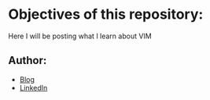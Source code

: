 # Objectives of this repository:

Here I will be posting what I learn about VIM

## Author:

- [Blog](http://ildaneta.netlify.com/)
- [LinkedIn](https://www.linkedin.com/in/ilda-silva-neta/)
